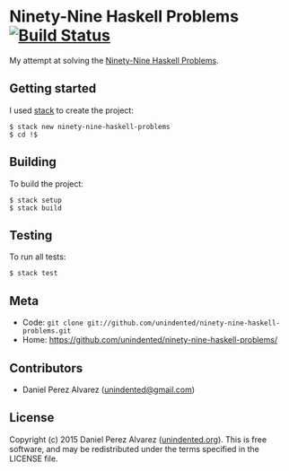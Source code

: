 # Ninety-Nine Haskell Problems [![Build Status](https://img.shields.io/travis/unindented/ninety-nine-haskell-problems.svg)](http://travis-ci.org/unindented/ninety-nine-haskell-problems)

My attempt at solving the [Ninety-Nine Haskell Problems](https://wiki.haskell.org/H-99:_Ninety-Nine_Haskell_Problems).


## Getting started

I used [stack](http://www.haskellstack.org/) to create the project:

```
$ stack new ninety-nine-haskell-problems
$ cd !$
```


## Building

To build the project:

```
$ stack setup
$ stack build
```


## Testing

To run all tests:

```
$ stack test
```


## Meta

* Code: `git clone git://github.com/unindented/ninety-nine-haskell-problems.git`
* Home: <https://github.com/unindented/ninety-nine-haskell-problems/>


## Contributors

* Daniel Perez Alvarez ([unindented@gmail.com](mailto:unindented@gmail.com))


## License

Copyright (c) 2015 Daniel Perez Alvarez ([unindented.org](https://unindented.org/)). This is free software, and may be redistributed under the terms specified in the LICENSE file.
